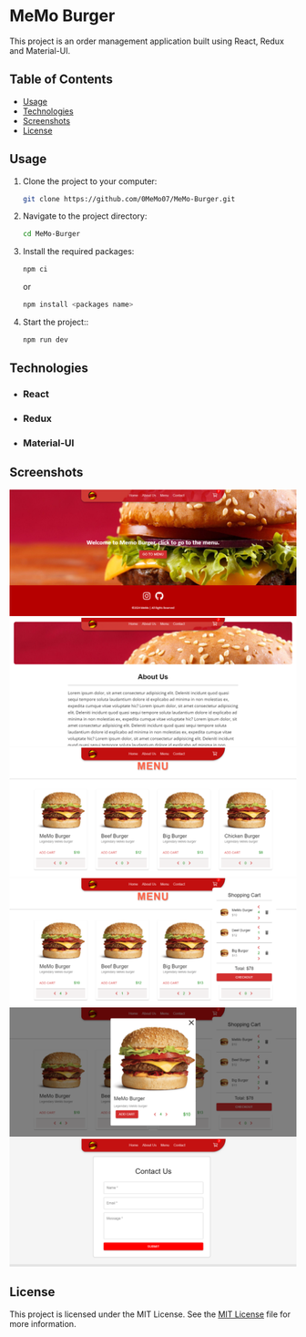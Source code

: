# MeMo Burger

This project is an order management application built using React, Redux and Material-UI.

## Table of Contents

- [Usage](#usage)
- [Technologies](#technologies)
- [Screenshots](#screenshots)
- [License](#license)

## Usage

1. Clone the project to your computer:
   ```bash
   git clone https://github.com/0MeMo07/MeMo-Burger.git
   ```

2. Navigate to the project directory:
   ```bash
   cd MeMo-Burger
   ```
3. Install the required packages:
   ```bash
   npm ci
   ```
   or
   ```bash
   npm install <packages name>
   ```
4. Start the project::
   ```bash
   npm run dev
   ```
## Technologies
- ### React
- ### Redux
- ### Material-UI
 
## Screenshots
![Home](./Screenshots/Home.PNG)
![About](./Screenshots/About.PNG)
![Menu](./Screenshots/Menu.PNG)
![Cart](./Screenshots/ShopingCart.PNG)
![prewiew](./Screenshots/prewiew.PNG)
![Contact](./Screenshots/Contact.PNG)

## License

This project is licensed under the MIT License. See the [MIT License](LICENSE) file for more information.
